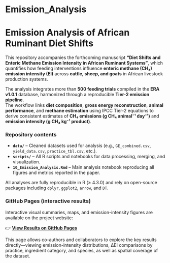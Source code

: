 # Emission_Analysis

# Emission Analysis of African Ruminant Diet Shifts

This repository accompanies the forthcoming manuscript **“Diet Shifts and Enteric Methane Emission Intensity in African Ruminant Systems”**, which quantifies how feeding interventions influence **enteric methane (CH₄) emission intensity (EI)** across **cattle, sheep, and goats** in African livestock production systems.

The analysis integrates more than **500 feeding trials** compiled in the **ERA v1.0.1** database, harmonized through a reproducible **Tier-2 emission pipeline**.  
The workflow links **diet composition**, **gross energy reconstruction**, **animal performance**, and **methane estimation** using IPCC Tier-2 equations to derive consistent estimates of **CH₄ emissions (g CH₄ animal⁻¹ day⁻¹)** and **emission intensity (g CH₄ kg⁻¹ product)**.

### Repository contents

- **`data/`** – Cleaned datasets used for analysis (e.g., `GE_combined.csv`, `yield_data.csv`, `practice_tbl.csv`, etc.).  
- **`scripts/`** – All R scripts and notebooks for data processing, merging, and visualization.  
- **`10_Emission_Analysis.Rmd`** – Main analysis notebook reproducing all figures and metrics reported in the paper.  

All analyses are fully reproducible in R (≥ 4.3.0) and rely on open-source packages including `dplyr`, `ggplot2`, `arrow`, and `DT`.

### GitHub Pages (interactive results)

Interactive visual summaries, maps, and emission-intensity figures are available on the project website:

👉 **[View Results on GitHub Pages](https://ERAgriculture.github.io/Emission_Analysis/10_Emission_Analysis.html)**

This page allows co-authors and collaborators to explore the key results directly—viewing emission-intensity distributions, ΔEI comparisons by practice, ingredient category, and species, as well as spatial coverage of the dataset.
